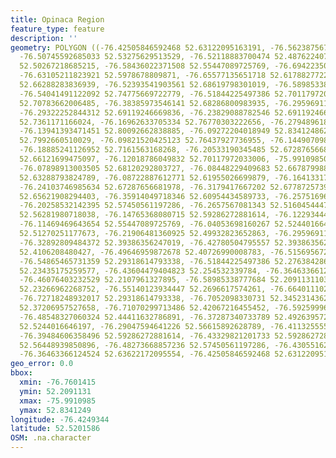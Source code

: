 ```yaml
---
title: Opinaca Region
feature_type: feature
description: ''
geometry: POLYGON ((-76.42505846592468 52.63122095163191, -76.56238756746801 52.56615892628789,
  -76.50745592685033 52.53275629513529, -76.52118883700474 52.48762240730429, -76.61731920808479
  52.50267218685215, -76.58436022371508 52.55447089725769, -76.69422350494956 52.55113088840604,
  -76.63105211823921 52.5978678809871, -76.65577135651718 52.61788277227893, -76.63379870027011
  52.66288283836939, -76.52393541903561 52.68619798301019, -76.58985338777684 52.72946453189337,
  -76.54041491122092 52.74775669722779, -76.51844225497386 52.70117972033006, -76.43879137607911
  52.70783662006485, -76.38385973546141 52.68286800983935, -76.29596911047403 52.7161563168268,
  -76.29322252844312 52.69119246669836, -76.23829088782546 52.69119246669836, -76.21082506751661
  52.7361171166024, -76.16962633705334 52.76770303222656, -76.27948961828871 52.75440649048853,
  -76.13941393471451 52.80092662838885, -76.09272204018949 52.8341248622803, -76.10370836831301
  52.7992660510029, -76.09821520425123 52.76437927736955, -76.14490709877627 52.76604118651165,
  -76.18885241126952 52.7161563168268, -76.20533190345485 52.67287656681978, -76.15314684486893
  52.66121699475097, -76.12018786049832 52.70117972033006, -75.99109850504765 52.70284404046178,
  -76.07898913003505 52.68120292803727, -76.08448229409683 52.66787998828711, -76.05976305581888
  52.63288793824789, -76.08722887612771 52.61955026699879, -76.16413317299155 52.6495543116097,
  -76.24103746985634 52.67287656681978, -76.3179417667202 52.67787257399474, -76.2657567081343
  52.65621908294403, -76.35914049718346 52.60954434589733, -76.25751696204165 52.62621961072318,
  -76.20258532142395 52.57450561197286, -76.2657567081343 52.5160454447628, -76.15589342689893
  52.56281980718038, -76.14765368080715 52.59286272881614, -76.1229344425292 52.59119421769529,
  -76.11469469643654 52.55447089725769, -76.04053698160267 52.5244016646197, -76.13117418862186
  52.51270251177673, -76.21906481360925 52.49932823652863, -76.29596911047403 52.43072119020266,
  -76.32892809484372 52.39386356247019, -76.42780504795557 52.39386356247019, -76.4195653018629
  52.4106208480427, -76.49646959872678 52.40726990008783, -76.51569567294295 52.35865254324324,
  -76.54865465731359 52.29318614793338, -76.51844225497386 52.27638428620239, -76.54316149325182
  52.23435175259577, -76.43604479404823 52.254532339784, -76.36463366124524 52.2360338187606,
  -76.46076403232529 52.2107961327895, -76.58985338777684 52.20911311037199, -76.60083971589948
  52.23266962268752, -76.55140123934447 52.2696617574261, -76.66401110260983 52.29318614793338,
  -76.72718248932017 52.29318614793338, -76.7052098330731 52.34523143623718, -76.76014147368988
  52.37206957527658, -76.71070299713486 52.42067216455452, -76.59259996980774 52.41229622655813,
  -76.48548327060324 52.44411632786891, -76.37287340733789 52.49263957281084, -76.30970202062754
  52.5244016646197, -76.29047594641226 52.56615892628789, -76.41132555577028 52.56782839051818,
  -76.39484606358496 52.59286272881614, -76.43329821201733 52.59286272881614, -76.46351061435617
  52.56448939850896, -76.48273668857236 52.57450561197286, -76.43055162998647 52.60954434589733,
  -76.36463366124524 52.63622172095554, -76.42505846592468 52.63122095163191))
geo_error: 0.0
bbox:
  xmin: -76.7601415
  ymin: 52.2091131
  xmax: -75.9910985
  ymax: 52.8341249
longitude: -76.4249344
latitude: 52.5201586
OSM: .na.character
---
```

